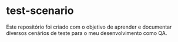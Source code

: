 # test-scenario
Este repositório foi criado com o objetivo de aprender e documentar diversos cenários de teste para o meu desenvolvimento como QA.
